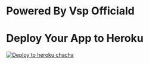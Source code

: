 
# Powered By Vsp Officiald

# Deploy Your App to Heroku

[![Deploy to heroku chacha](https://www.herokucdn.com/deploy/button.svg)](https://dashboard.heroku.com/new?template=https://github.com/vspteam/RWAGROUPBOT)
